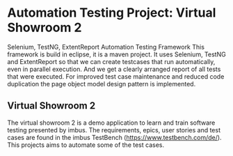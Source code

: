 # Automation Testing Project: Virtual Showroom 2
Selenium, TestNG, ExtentReport Automation Testing Framework
This framework is build in eclipse, it is a maven project. It uses Selenium, TestNG and ExtentReport so that we can create testcases that run automatically, even in parallel execution. And we get a clearly arranged report of all tests that were executed.
For improved test case maintenance and reduced code duplication the page object model design pattern is implemented.

## Virtual Showroom 2
The virtual showroom 2 is a demo application to learn and train software testing presented by imbus. The requirements, epics, user stories and test cases are found in the imbus TestBench (https://www.testbench.com/de/).
This projects aims to automate some of the test cases.
